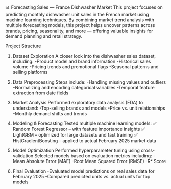 📊 Forecasting Sales — France Dishwasher Market
This project focuses on predicting monthly dishwasher unit sales in the French market using machine learning techniques. By combining market trend analysis with multiple forecasting models, this project helps uncover patterns across brands, pricing, seasonality, and more — offering valuable insights for demand planning and retail strategy.

Project Structure
1. Dataset Exploration
A closer look into the dishwasher sales dataset, including:
-Product model and brand information
-Historical sales volume
-Pricing trends and promotional flags
-Seasonal patterns and selling platforms

2. Data Preprocessing
Steps include:
-Handling missing values and outliers
-Normalizing and encoding categorical variables
-Temporal feature extraction from date fields

3. Market Analysis
Performed exploratory data analysis (EDA) to understand:
-Top-selling brands and models
-Price vs. unit relationships
-Monthly demand shifts and trends

4. Modeling & Forecasting
Tested multiple machine learning models:
✅ Random Forest Regressor – with feature importance insights
✅ LightGBM – optimized for large datasets and fast training
✅ HistGradientBoosting – applied to actual February 2025 market data

5. Model Optimization
Performed hyperparameter tuning using cross-validation
Selected models based on evaluation metrics including:
-Mean Absolute Error (MAE)
-Root Mean Squared Error (RMSE)
-R² Score

6. Final Evaluation
-Evaluated model predictions on real sales data for February 2025
-Compared predicted units vs. actual units for top models
